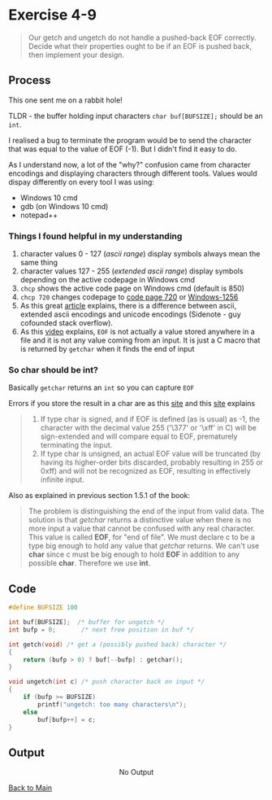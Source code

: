 # Exercise 4-9

> Our getch and ungetch do not handle a pushed-back EOF correctly. Decide what their properties ought to be if an EOF is pushed back, then implement your design.

## Process
This one sent me on a rabbit hole!

TLDR - the buffer holding input characters `char buf[BUFSIZE];` should be an `int`.

I realised a bug to terminate the program would be to send the character that was equal to the value of EOF (-1). But I didn't find it easy to do.

As I understand now, a lot of the "why?" confusion came from character encodings and displaying characters through different tools.
Values would dispay differently on every tool I was using:
- Windows 10 cmd
- gdb (on Windows 10 cmd)
- notepad++

### Things I found helpful in my understanding
1. character values 0 - 127 (*ascii range*) display symbols always mean the same thing
2. character values 127 - 255 (*extended ascii range*) display symbols depending on the active codepage in Windows cmd 
3. `chcp` shows the active code page on Windows cmd (default is 850)
4. `chcp 720` changes codepage to [code page 720](https://en.wikipedia.org/wiki/Code_page_720) or [Windows-1256](https://en.wikipedia.org/wiki/Windows-1256)
5. As this great [article](https://www.joelonsoftware.com/2003/10/08/the-absolute-minimum-every-software-developer-absolutely-positively-must-know-about-unicode-and-character-sets-no-excuses/) explains,
there is a difference between ascii, extended ascii encodings and unicode encodings (Sidenote - guy cofounded stack overflow).
6. As this [video](https://www.youtube.com/watch?v=D7OvYJRb5IQ) explains, `EOF` is not actually a value stored anywhere in a file and it is not any value coming from an input. It is just a C macro that is returned by `getchar` when it finds the end of input

### So char should be int?
Basically `getchar` returns an `int` so you can capture `EOF`

Errors if you store the result in a char are as this [site](https://c-faq.com/stdio/getcharc.html) and this [site](https://en.wikibooks.org/wiki/C_Programming/stdio.h/getchar#Common_mistake) explains
> 1. If type char is signed, and if EOF is defined (as is usual) as -1, the character with the decimal value 255 ('\377' or '\xff' in C) will be sign-extended and will compare equal to EOF, prematurely terminating the input.
> 2. If type char is unsigned, an actual EOF value will be truncated (by having its higher-order bits discarded, probably resulting in 255 or 0xff) and will not be recognized as EOF, resulting in effectively infinite input.

Also as explained in previous section 1.5.1 of the book:
> The problem is distinguishing the end of the input from valid data. The solution is that *getchar*
> returns a distinctive value when there is no more input a value that cannot be confused with any real character.
> This value is called **EOF**, for "end of file". We must declare c to be a type big enough to hold any value that *getchar* returns.
> We can't use **char** since c must be big enough to hold **EOF** in addition to any possible **char**. Therefore we use **int**.



## Code
```c
#define BUFSIZE 100

int buf[BUFSIZE];  /* buffer for ungetch */
int bufp = 0;       /* next free position in buf */

int getch(void) /* get a (possibly pushed back) character */
{
    return (bufp > 0) ? buf[--bufp] : getchar();
}

void ungetch(int c) /* push character back on input */
{
    if (bufp >= BUFSIZE)
        printf("ungetch: too many characters\n");
    else
        buf[bufp++] = c;
}
```

## Output
<p align="center">
    No Output
</p>

[Back to Main](../readme.md)
